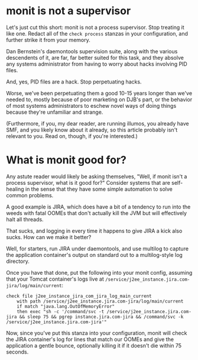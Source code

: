 # monit is not a supervisor

Let's just cut this short: monit is not a process supervisor. Stop
treating it like one. Redact all of the `check process` stanzas in your
configuration, and further strike it from your memory.

Dan Bernstein's daemontools supervision suite, along with the various
descendents of it, are far, far better suited for this task, and they
absolve any systems administrator from having to worry about hacks
involving PID files.

And, yes, PID files are a hack. Stop perpetuating hacks.

Worse, we've been perpetuating them a good 10-15 years longer than we've
needed to, mostly because of poor marketing on DJB's part, or the
behavior of most systems administrators to eschew novel ways of doing
things because they're unfamiliar and strange.

(Furthermore, if you, my dear reader, are running illumos, you already
have SMF, and you likely know about it already, so this article probably
isn't relevant to you. Read on, though, if you're interested.)

# What is monit good for?

Any astute reader would likely be asking themselves, "Well, if monit
isn't a process supervisor, what is it good for?" Consider systems that
are self-healing in the sense that they have some simple automation to
solve common problems.

A good example is JIRA, which does have a bit of a tendency to run into
the weeds with fatal OOMEs that don't actually kill the JVM but will
effectively halt all threads.

That sucks, and logging in every time it happens to give JIRA a kick
also sucks. How can we make it better?

Well, for starters, run JIRA under daemontools, and use multilog to
capture the application container's output on standard out to a
multilog-style log directory.

Once you have that done, put the following into your monit config,
assuming that your Tomcat container's logs live at
`/service/j2ee_instance.jira.com-jira/log/main/current`:

	check file j2ee_instance_jira_com_jira_log_main_current
		with path /service/j2ee_instance.jira.com-jira/log/main/current
		if match "java.lang.OutOfMemoryError"
		then exec "sh -c '/command/svc -t /service/j2ee_instance.jira.com-jira && sleep 75 && pgrep instance.jira.com-jira && /command/svc -k /service/j2ee_instance.jira.com-jira'"

Now, since you've put this stanza into your configuration, monit will
check the JIRA container's log for lines that match our OOMEs and give
the application a gentle bounce, optionally killing it if it doesn't die
within 75 seconds.
